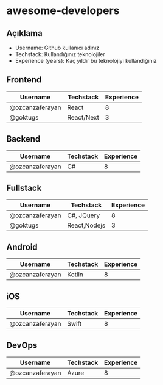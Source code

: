 # awesome-developers

## Açıklama

- Username: Github kullanıcı adınız
- Techstack: Kullandığınız teknolojiler
- Experience (years): Kaç yıldır bu teknolojiyi kullandığınız

## Frontend

| Username        | Techstack  | Experience |
| --------------- | ---------- | ---------- |
| @ozcanzaferayan | React      | 8          |
| @goktugs        | React/Next | 3          |

## Backend

| Username        | Techstack | Experience |
| --------------- | --------- | ---------- |
| @ozcanzaferayan | C#        | 8          |

## Fullstack

| Username        | Techstack    | Experience |
| --------------- | ------------ | ---------- |
| @ozcanzaferayan | C#, JQuery   | 8          |
| @goktugs        | React,Nodejs | 3          |

## Android

| Username        | Techstack | Experience |
| --------------- | --------- | ---------- |
| @ozcanzaferayan | Kotlin    | 8          |

## iOS

| Username        | Techstack | Experience |
| --------------- | --------- | ---------- |
| @ozcanzaferayan | Swift     | 8          |

## DevOps

| Username        | Techstack | Experience |
| --------------- | --------- | ---------- |
| @ozcanzaferayan | Azure     | 8          |
